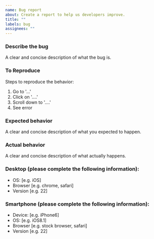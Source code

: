 ```yaml
---
name: Bug report
about: Create a report to help us developers improve.
title: ""
labels: bug
assignees: ""
---
```


### Describe the bug

A clear and concise description of what the bug is.

### To Reproduce

Steps to reproduce the behavior:

1. Go to '...'
1. Click on '....'
1. Scroll down to '....'
1. See error

### Expected behavior

A clear and concise description of what you expected to happen.

### Actual behavior

A clear and concise description of what actually happens.

<!-- optional

### Screenshots

If applicable, add screenshots, animated GIFs, or mp4, to help explain your problem.
-->

### Desktop (please complete the following information):

- OS: [e.g. iOS]
- Browser [e.g. chrome, safari]
- Version [e.g. 22]

### Smartphone (please complete the following information):

- Device: [e.g. iPhone6]
- OS: [e.g. iOS8.1]
- Browser [e.g. stock browser, safari]
- Version [e.g. 22]

<!-- optional

### Additional context

Add any other context about the problem here.

<details><summary>Detailed traceback</summary>
<p>

```
<here replace this with the traceback/stacktrace>
```

</p>
</details>
-->
